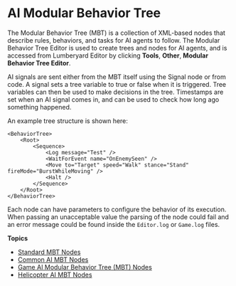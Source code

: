 # AI Modular Behavior Tree<a name="ai-mbt-intro"></a>

The Modular Behavior Tree \(MBT\) is a collection of XML\-based nodes that describe rules, behaviors, and tasks for AI agents to follow\. The Modular Behavior Tree Editor is used to create trees and nodes for AI agents, and is accessed from Lumberyard Editor by clicking **Tools**, **Other**, **Modular Behavior Tree Editor**\.

AI signals are sent either from the MBT itself using the Signal node or from code\. A signal sets a tree variable to true or false when it is triggered\. Tree variables can then be used to make decisions in the tree\. Timestamps are set when an AI signal comes in, and can be used to check how long ago something happened\.

An example tree structure is shown here:

```
<BehaviorTree>
    <Root>
        <Sequence>
            <Log message="Test" />
            <WaitForEvent name="OnEnemySeen" />
            <Move to="Target" speed="Walk" stance="Stand" fireMode="BurstWhileMoving" />
            <Halt />
        </Sequence>
    </Root>
</BehaviorTree>
```

Each node can have parameters to configure the behavior of its execution\. When passing an unacceptable value the parsing of the node could fail and an error message could be found inside the `Editor.log` or `Game.log` files\.

**Topics**
+ [Standard MBT Nodes](ai-mbt-nodes-standard.md)
+ [Common AI MBT Nodes](ai-mbt-nodes-common.md)
+ [Game AI Modular Behavior Tree \(MBT\) Nodes](ai-mbt-nodes-game.md)
+ [Helicopter AI MBT Nodes](ai-mbt-nodes-flying.md)